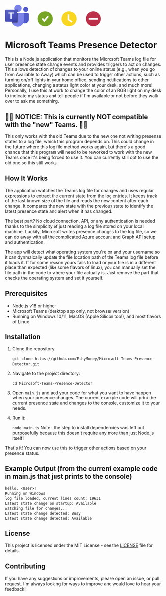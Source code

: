 <p align="left">
  <img src="assets/teams-logo.png" alt="Teams Logo" width="15%" height="auto">
  &nbsp;&nbsp;&nbsp;&nbsp;&nbsp;
  <img src="assets/available-icon.png" alt="Available Icon" width="10%" height="auto">
  &nbsp;&nbsp;&nbsp;&nbsp;&nbsp;
  <img src="assets/away-icon.png" alt="Away Icon" width="10%" height="auto">
  &nbsp;&nbsp;&nbsp;&nbsp;&nbsp;
  <img src="assets/busy-icon.png" alt="Busy Icon" width="10%" height="auto">
  &nbsp;&nbsp;&nbsp;&nbsp;&nbsp;
</p>

# Microsoft Teams Presence Detector

This is a Node.js application that monitors the Microsoft Teams log file for user presence state change events and provides triggers to act on changes. This allows detection of changes to your online status (e.g., when you go from Available to Away) which can be used to trigger other actions, such as turning on/off lights in your home office, sending notifications to other applications, changing a status light color at your desk, and much more! Personally, I use this at work to change the color of an RGB light on my desk to indicate my status and tell people if I'm available or not before they walk over to ask me something.

## 🛑🛑 NOTICE: This is currently NOT compatible with the "new" Teams. 🛑🛑
This only works with the old Teams due to the new one not writing presense states to a log file, which this program depends on. This could change in the future where this log file method works again, but there's a good chance that this program will need to be reworked to work with the new Teams once it's being forced to use it. You can currently still opt to use the old one so this still works.

## How It Works

The application watches the Teams log file for changes and uses regular expressions to extract the current state from the log entries. It keeps track of the last known size of the file and reads the new content after each change. It compares the new state with the previous state to identify the latest presence state and alert when it has changed.

The best part? No cloud connection, API, or any authentication is needed thanks to the simplicity of just reading a log file stored on your local machine. Luckily, Microsoft writes presence changes to the log file, so we can do away with all the complicated Azure account and Graph API setup and authentication.

The app will detect what operating system you're on and your username so it can dynmaically update the file location path of the Teams log file before it loads it. If for some reason yours fails to load or your file is in a different place than expected (like some flavors of linux), you can manually set the file path in the code to where your file actually is. Just remove the part that checks the operating system and set it yourself.

## Prerequisites

- Node.js v18 or higher
- Microsoft Teams (desktop app only, not browser version)
- Running on Windows 10/11, MacOS (Apple Silicon too!), and most flavors of Linux

## Installation

1. Clone the repository:

      `git clone https://github.com/EthyMoney/Microsoft-Teams-Presence-Detector.git`

2. Navigate to the project directory:

      `cd Microsoft-Teams-Presence-Detector`

3. Open `main.js` and add your code for what you want to have happen when your presence changes. The current example code will print the current presence state and changes to the console, customize it to your needs.

4. Run it:

      `node main.js`   Note: The step to install dependencies was left out purposefully because this doesn't require any more than just Node.js itself!

That's it! You can now use this to trigger other actions based on your presence status.

## Example Output (from the current example code in main.js that just prints to the console)

```
hello, <User>!
Running on Windows
log file loaded, current lines count: 19631
Latest state change on startup: Available  
watching file for changes...
Latest state change detected: Busy
Latest state change detected: Available
```

## License

This project is licensed under the MIT License - see the [LICENSE](LICENSE) file for details.

## Contributing

If you have any suggestions or improvements, please open an issue, or pull request. I'm always looking for ways to improve and would love to hear your feedback!
